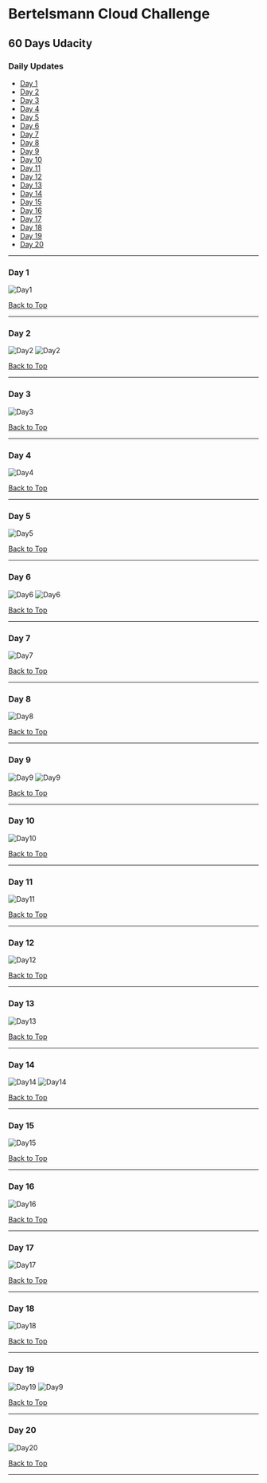 # Bertelsmann Cloud Challenge

## 60 Days Udacity

<a id='top'></a>
### Daily Updates

- [Day 1](#day1)
- [Day 2](#day2)
- [Day 3](#day3)
- [Day 4](#day4)
- [Day 5](#day5)
- [Day 6](#day6)
- [Day 7](#day7)
- [Day 8](#day8)
- [Day 9](#day9)
- [Day 10](#day10)
- [Day 11](#day11)
- [Day 12](#day12)
- [Day 13](#day13)
- [Day 14](#day14)
- [Day 15](#day15)
- [Day 16](#day16)
- [Day 17](#day17)
- [Day 18](#day18)
- [Day 19](#day19)
- [Day 20](#day20)


***
### Day 1
<a id='day1'></a>
![Day1](day1.JPG)

[Back to Top](#top)

*** 
### Day 2
<a id='day2'></a>
![Day2](day2.JPG)
![Day2](day2b.JPG)

[Back to Top](#top)

***
### Day 3
<a id='day3'></a>
![Day3](day3.JPG)

[Back to Top](#top)

***
### Day 4
<a id='day4'></a>
![Day4](day4.JPG)

[Back to Top](#top)

***
### Day 5
<a id='day5'></a>
![Day5](day5.JPG)

[Back to Top](#top)

***
### Day 6
<a id='day6'></a>
![Day6](day6.JPG)
![Day6](day6b.JPG)

[Back to Top](#top)

***
### Day 7
<a id='day7'></a>
![Day7](day7.JPG)

[Back to Top](#top)

***
### Day 8
<a id='day8'></a>
![Day8](day8.JPG)

[Back to Top](#top)

***
### Day 9
<a id='day9'></a>
![Day9](day9.JPG)
![Day9](day9b.JPG)

[Back to Top](#top)

***
### Day 10
<a id='day10'></a>
![Day10](day10.JPG)

[Back to Top](#top)

***
### Day 11
<a id='day11'></a>
![Day11](day11.JPG)

[Back to Top](#top)

*** 
### Day 12
<a id='day12'></a>
![Day12](day12.JPG)

[Back to Top](#top)

***
### Day 13
<a id='day13'></a>
![Day13](day13.JPG)

[Back to Top](#top)

***
### Day 14
<a id='day14'></a>
![Day14](day14.JPG)
![Day14](day14b.JPG)

[Back to Top](#top)

***
### Day 15
<a id='day15'></a>
![Day15](day15.JPG)

[Back to Top](#top)

***
### Day 16
<a id='day16'></a>
![Day16](day16.JPG)


[Back to Top](#top)

***
### Day 17
<a id='day17'></a>
![Day17](day17.JPG)

[Back to Top](#top)

***
### Day 18
<a id='day18'></a>
![Day18](day18.JPG)

[Back to Top](#top)

***
### Day 19
<a id='day19'></a>
![Day19](day19.JPG)
![Day9](day19b.JPG)

[Back to Top](#top)

***
### Day 20
<a id='day20'></a>
![Day20](day20.JPG)

[Back to Top](#top)

***

